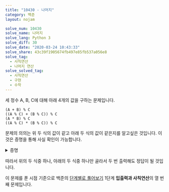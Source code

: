 ```yaml
---
title: "10430 - 나머지"
category: 백준
layout: nojam

solve_num: 10430
solve_name: 나머지
solve_lang: Python 3
solve_diff: 30
solve_date: "2020-03-24 10:43:33"
solve_share: 43c39f1905674fb497e85fb537a056e8
solve_tag:
  - 사칙연산
  - 나머지 연산
solve_solved_tag:
  - 사칙연산
  - 구현
  - 수학
---
```


세 정수 A, B, C에 대해 아래 4개의 값을 구하는 문제입니다.

```
(A + B) % C
((A % C) + (B % C)) % C
(A * B) % C
((A % C) * (B % C)) % C
```

문제의 의의는 위 두 식의 값이 같고 아래 두 식의 값이 같은지를 알고싶은 것입니다. 이것은 증명을 통해 사실 확인이 가능합니다.

<p><details>
<summary>증명</summary>
먼저 합의 경우입니다.

$$
\text{Let} \begin{cases}A=nC+r\\B=mC+s\end{cases} ,
\text{then} \begin{cases}A\equiv r\pmod C\\B\equiv s\pmod C\end{cases}\\
(A+B)\begin{aligned}[t]
&=(nC+r)+(mC+s)\\
&=(n+m)C+(r+s)\\
&\equiv r+s\pmod C
\end{aligned}
$$

A+B와 A를 C로 나눈 나머지(r)와 B를 C로 나눈 나머지(s)의 합은 법 C에 대하여 합동임을 알 수 있고, 따라서 두 값을 C로 나눈 나머지는 서로 같음을 알 수 있습니다.

곱의 경우도 마찬가지로 증명할 수 있습니다. A*B와 두 수를 C로 나눈 나머지의 곱이 법 C에 대해 합동임을 보이면 두 값을 C로 나눈 나머지가 같음을 알 수 있습니다.

$$
(A\times B)\begin{aligned}[t]
&=(nC+r)(mC+s)\\
&=nmC^2 +(rm+ns)C+rs\\
&\equiv rs\pmod C
\end{aligned}
$$

따라서 아래의 두 식도 같은 값을 가집니다.
</details></p>

따라서 위의 두 식중 하나, 아래의 두 식중 하나만 골라서 두 번 출력해도 정답이 될 것입니다.

이 문제를 푼 시점 기준으로 백준의 [단계별로 풀어보기](http://noj.am/p/s) 1단계 **입출력과 사칙연산**의 열 번째 문제입니다.
